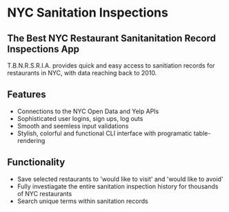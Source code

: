 # NYC Sanitation Inspections

## The Best NYC Restaurant Sanitanitation Record Inspections App

T.B.N.R.S.R.I.A. provides quick and easy access to sanitiation records for restaurants in NYC, with data reaching back to 2010. 

## Features
* Connections to the NYC Open Data and Yelp APIs 
* Sophisticated user logins, sign ups, log outs
* Smooth and seemless input validations
* Stylish, colorful and functional CLI interface with programatic table-rendering

## Functionality
* Save selected restaurants to 'would like to visit' and 'would like to avoid'
* Fully investiagate the entire sanitation inspection history for thousands of NYC restaurants
* Search unique terms within sanitation records
